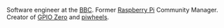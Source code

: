 Software engineer at the [BBC](https://www.bbc.co.uk/). Former [Raspberry Pi](https://www.raspberrypi.org/)
Community Manager. Creator of [GPIO Zero](https://gpiozero.readthedocs.io/) and
[piwheels](https://www.piwheels.org/).